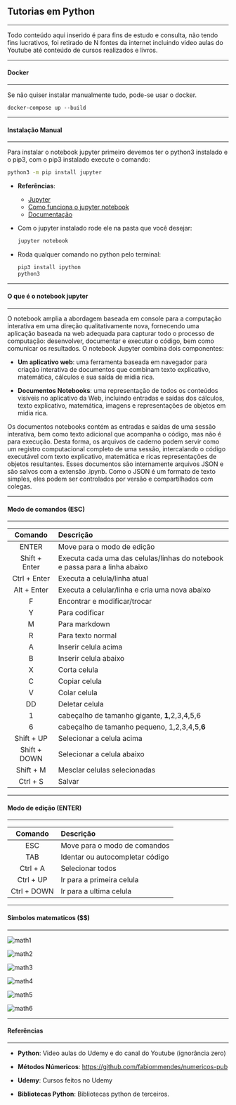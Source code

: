 ## Tutorias em Python
***

Todo conteúdo aqui inserido é para fins de estudo e consulta, não tendo fins lucrativos, foi retirado de N fontes da internet incluindo video aulas do Youtube até conteúdo de cursos realizados e livros.

***
#### Docker
***

Se não quiser instalar manualmente tudo, pode-se usar o docker.

```
docker-compose up --build
```

***
#### Instalação Manual
***

Para instalar o notebook jupyter primeiro devemos ter o python3 instalado e o pip3, com o pip3 instalado execute o comando:

```sh
python3 -m pip install jupyter
```

* **Referências**:

    - [Jupyter](http://jupyter.org/)
    - [Como funciona o jupyter notebook](https://www.youtube.com/watch?v=xuahp9g3Dic)
    - [Documentação](http://jupyter-notebook.readthedocs.io/en/latest/)

* Com o jupyter instalado rode ele na pasta que você desejar:

    ```sh
    jupyter notebook
    ```

* Roda qualquer comando no python pelo terminal:

    ```sh
    pip3 install ipython
    python3
    ```

***
#### O que é o notebook jupyter
***

O notebook amplia a abordagem baseada em console para a computação interativa em uma direção qualitativamente nova, fornecendo uma aplicação
baseada na web adequada para capturar todo o processo de computação: desenvolver, documentar e executar o código, bem como comunicar os
resultados. O notebook Jupyter combina dois componentes:

* **Um aplicativo web**: uma ferramenta baseada em navegador para criação interativa de documentos que combinam texto explicativo, matemática,
  cálculos e sua saída de midia rica.

* **Documentos Notebooks**: uma representação de todos os conteúdos visíveis no aplicativo da Web, incluindo entradas e saídas dos cálculos, texto
  explicativo, matemática, imagens e representações de objetos em midia rica.

Os documentos notebooks contém as entradas e saídas de uma sessão interativa, bem como texto adicional que acompanha o código, mas não é para
execução. Desta forma, os arquivos de caderno podem servir como um registro computacional completo de uma sessão, intercalando o código
executável com texto explicativo, matemática e ricas representações de objetos resultantes. Esses documentos são internamente arquivos JSON e são
salvos com a extensão .ipynb. Como o JSON é um formato de texto simples, eles podem ser controlados por versão e compartilhados com colegas.

***
#### Modo de comandos (ESC)
***

|Comando|Descrição|
|:-----:|:--------|
|ENTER|Move para o modo de edição|
|Shift + Enter|Executa cada uma das celulas/linhas do notebook e passa para a linha abaixo|
|Ctrl + Enter|Executa a celula/linha atual|
|Alt + Enter|Executa a celular/linha e cria uma nova abaixo|
|F|Encontrar e modificar/trocar|
|Y|Para codificar|
|M|Para markdown|
|R|Para texto normal|
|A|Inserir celula acima|
|B|Inserir celula abaixo|
|X|Corta celula|
|C|Copiar celula|
|V|Colar celula|
|DD|Deletar celula|
|1|cabeçalho de tamanho gigante, **1**,2,3,4,5,6|
|6|cabeçalho de tamanho pequeno, 1,2,3,4,5,**6**|
|Shift + UP|Selecionar a celula acima|
|Shift + DOWN|Selecionar a celula abaixo|
|Shift + M|Mesclar celulas selecionadas|
|Ctrl + S|Salvar|

***
#### Modo de edição (ENTER)
***

|Comando|Descrição|
|:-----:|:--------|
|ESC|Move para o modo de comandos|
|TAB|Identar ou autocompletar código|
|Ctrl + A|Selecionar todos|
|Ctrl + UP|Ir para a primeira celula|
|Ctrl + DOWN|Ir para a ultima celula|

***
#### Simbolos matematicos ($$)
***

![math1](https://cloud.githubusercontent.com/assets/14116020/26659341/62d9d082-4646-11e7-9c9e-19c352112968.png)

![math2](https://cloud.githubusercontent.com/assets/14116020/26659348/6db51ef8-4646-11e7-8617-07f6df4312e6.png)

![math3](https://cloud.githubusercontent.com/assets/14116020/26659349/70272fdc-4646-11e7-9965-64664aa4225b.png)

![math4](https://cloud.githubusercontent.com/assets/14116020/26659352/727f73fc-4646-11e7-9586-b6187c9d83dd.png)

![math5](https://cloud.githubusercontent.com/assets/14116020/26659354/74fb7ffe-4646-11e7-90aa-f72245ca4494.png)

![math6](https://cloud.githubusercontent.com/assets/14116020/26659356/7698fc2e-4646-11e7-86f2-1b08c2dba0fb.png)

***
#### Referências
***

* **Python**: Video aulas do Udemy e do canal do Youtube (ignorância zero)

* **Métodos Númericos**: https://github.com/fabiommendes/numericos-pub

* **Udemy**: Cursos feitos no Udemy

* **Bibliotecas Python**: Bibliotecas python de terceiros.